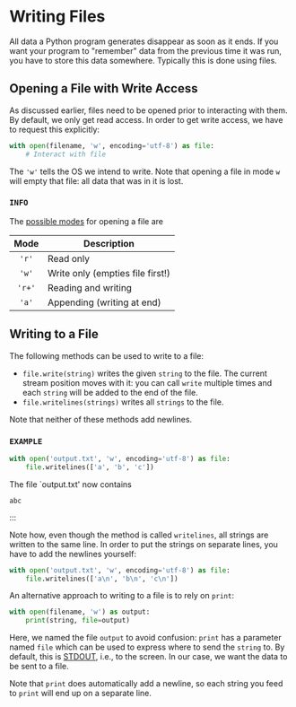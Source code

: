 # Writing Files

All data a Python program generates disappear as soon as it ends.
If you want your program to "remember" data from the previous time it was run, you have to store this data somewhere.
Typically this is done using files.

## Opening a File with Write Access

As discussed earlier, files need to be opened prior to interacting with them.
By default, we only get read access.
In order to get write access, we have to request this explicitly:

```python
with open(filename, 'w', encoding='utf-8') as file:
    # Interact with file
```


The `'w'` tells the OS we intend to write.
Note that opening a file in mode `w` will empty that file: all data that was in it is lost.

### `INFO`
The [possible modes](https://docs.python.org/3/tutorial/inputoutput.html#reading-and-writing-files) for opening a file are

| Mode | Description |
| :---: | ----------- |
| `'r'`  | Read only |
| `'w'`  | Write only (empties file first!) |
| `'r+'` | Reading and writing |
| `'a'` | Appending (writing at end) |

## Writing to a File

The following methods can be used to write to a file:

* `file.write(string)` writes the given `string` to the file.
  The current stream position moves with it: you can call `write` multiple times and each `string` will be added to the end of the file.
* `file.writelines(strings)` writes all `strings` to the file.

Note that neither of these methods add newlines.

### `EXAMPLE`

```python
with open('output.txt', 'w', encoding='utf-8') as file:
    file.writelines(['a', 'b', 'c'])
```

The file `output.txt' now contains

```text
abc
```

:::

Note how, even though the method is called `writelines`, all strings are written to the same line.
In order to put the strings on separate lines, you have to add the newlines yourself:

```python
with open('output.txt', 'w', encoding='utf-8') as file:
    file.writelines(['a\n', 'b\n', 'c\n'])
```

An alternative approach to writing to a file is to rely on `print`:


```python
with open(filename, 'w') as output:
    print(string, file=output)
```

Here, we named the file `output` to avoid confusion: `print` has a parameter named `file` which can be used to express where to send the `string` to.
By default, this is [STDOUT](https://en.wikipedia.org/wiki/Standard_streams), i.e., to the screen.
In our case, we want the data to be sent to a file.

Note that `print` does automatically add a newline, so each string you feed to `print` will end up on a separate line.
